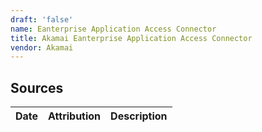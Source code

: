 ```yaml
---
draft: 'false'
name: Eanterprise Application Access Connector
title: Akamai Eanterprise Application Access Connector
vendor: Akamai
---
```





## Sources
| Date | Attribution | Description |
| --- | --- | --- |
